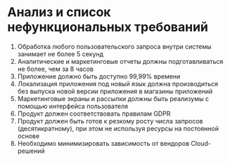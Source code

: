 # Анализ и список нефункциональных требований

1) Обработка любого пользовательского запроса внутри системы занимает не более 5 секунд
2) Аналитические и маркетинговые отчеты должны подготавливаться не более, чем за 8 часов
3) Приложение должно быть доступно 99,99% времени
4) Локализация приложения под новый язык должна производиться без выпуска новой версии приложения в магазины приложений
5) Маркетинговые экраны и рассылки должны быть реализумы с помощью интерфейса пользователя
6) Продукт должен соответствовать правилам GDPR
7) Продукт должен быть готов к резкому росту числа запросов (десятикратному), при этом не используя ресурсы на постоянной основе
8) Необходимо минимизировать зависимость от вендоров Cloud-решений